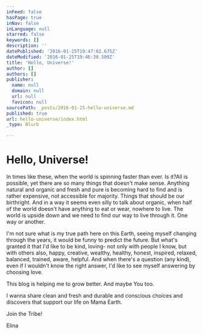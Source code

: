 ```yaml
---
inFeed: false
hasPage: true
inNav: false
inLanguage: null
starred: false
keywords: []
description: ''
datePublished: '2016-01-25T19:47:02.675Z'
dateModified: '2016-01-25T19:46:30.500Z'
title: 'Hello, Universe!'
author: []
authors: []
publisher:
  name: null
  domain: null
  url: null
  favicon: null
sourcePath: _posts/2016-01-25-hello-universe.md
published: true
url: hello-universe/index.html
_type: Blurb

---
```

# Hello, Universe!

In times like these, when the world is spinning faster than ever. Is it?All is possible, yet there are so many things that doesn't make sense. Anything natural and organic and fresh and pure is becoming hard to find and is rather expensive, not accessible for majority. Things that should be our birthright. And in a way it seems even silly to talk about organic, when half of the world doesn't have anything to eat or wear, nowhere to live. The world is upside down and we need to find our way to live through it. One way or another.

I'm not sure what is my true path here on this Earth, seeing myself changing through the years, it would be funny to predict the future. But what's granted it that I'd like to be kind, loving- not only with people I know, but with others also, happy, creative, wealthy, healthy, honest, inspired, relaxed, balanced, trained, aware, helpful. And when there's a question (any kind), even if I wouldn't know the right answer, I'd like to see myself answering by choosing love.

This blog is helping me to grow better. And maybe You too.

I wanna share clean and fresh and durable and conscious choices and discovers that support our life on Mama Earth.

Join the Tribe!

Elina
